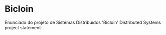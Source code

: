 # Bicloin
Enunciado do projeto de Sistemas Distribuídos 'Bicloin' Distributed Systems project statement
